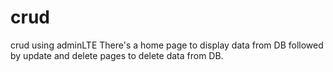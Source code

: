 # crud
crud using adminLTE
There's a home page to display data from DB followed by update and delete pages to delete data from DB.
